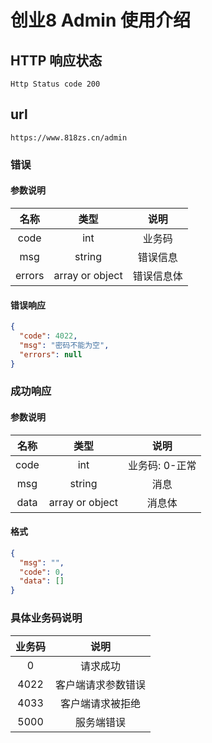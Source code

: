 # 创业8 Admin 使用介绍

## HTTP 响应状态

`Http Status code 200`

## url

`https://www.818zs.cn/admin`

### 错误

#### 参数说明

|  名称  |      类型       |    说明    |
| :----: | :-------------: | :--------: |
|  code  |       int       |   业务码   |
|  msg   |     string      |  错误信息  |
| errors | array or object | 错误信息体 |

#### 错误响应

```json
{
  "code": 4022,
  "msg": "密码不能为空",
  "errors": null
}
```

### 成功响应

#### 参数说明

| 名称 |      类型       |      说明      |
| :--: | :-------------: | :------------: |
| code |       int       | 业务码: 0-正常 |
| msg  |     string      |      消息      |
| data | array or object |     消息体     |

#### 格式

```json
{
  "msg": "",
  "code": 0,
  "data": []
}
```

### 具体业务码说明

| 业务码 |        说明        |
| :----: | :----------------: |
|   0    |      请求成功      |
|  4022  | 客户端请求参数错误 |
|  4033  |  客户端请求被拒绝  |
|  5000  |     服务端错误     |
